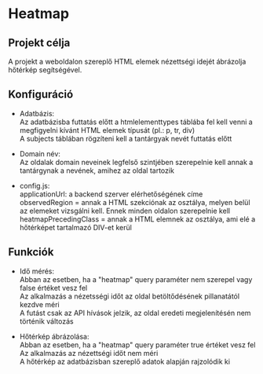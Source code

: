 # Heatmap

## Projekt célja

A projekt a weboldalon szereplő HTML elemek nézettségi idejét ábrázolja hőtérkép segítségével.

## Konfiguráció

- Adatbázis:  
  Az adatbázisba futtatás előtt a htmlelementtypes táblába fel kell venni a megfigyelni kívánt HTML elemek típusát (pl.: p, tr, div)  
  A subjects táblában rögzíteni kell a tantárgyak nevét futtatás előtt

- Domain név:  
  Az oldalak domain neveinek legfelső szintjében szerepelnie kell annak a tantárgynak a nevének, amihez az oldal tartozik

- config.js:  
  applicationUrl: a backend szerver elérhetőségének címe  
  observedRegion = annak a HTML szekciónak az osztálya, melyen belül az elemeket vizsgálni kell. Ennek minden oldalon szerepelnie kell  
  heatmapPrecedingClass = annak a HTML elemnek az osztálya, ami elé a hőtérképet tartalmazó DIV-et kerül

## Funkciók

- Idő mérés:  
  Abban az esetben, ha a "heatmap" query paraméter nem szerepel vagy false értéket vesz fel  
  Az alkalmazás a nézetsségi időt az oldal betöltődésének pillanatától kezdve méri  
  A futást csak az API hívások jelzik, az oldal eredeti megjelenítésén nem történik változás

- Hőtérkép ábrázolása:  
  Abban az esetben, ha a "heatmap" query paraméter true értéket vesz fel  
  Az alkalmazás az nézettségi időt nem méri  
  A hőtérkép az adatbázisban szereplő adatok alapján rajzolódik ki
